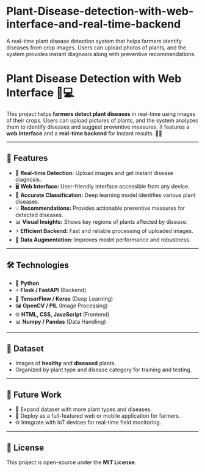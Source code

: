 # Plant-Disease-detection-with-web-interface-and-real-time-backend
A real-time plant disease detection system that helps farmers identify diseases from crop images. Users can upload photos of plants, and the system provides instant diagnosis along with preventive recommendations.
# Plant Disease Detection with Web Interface 🌱💻

This project helps **farmers detect plant diseases** in real-time using images of their crops. Users can upload pictures of plants, and the system analyzes them to identify diseases and suggest preventive measures. It features a **web interface** and a **real-time backend** for instant results. 🚜🌿

---

## 🌟 Features
- 🌱 **Real-time Detection:** Upload images and get instant disease diagnosis.  
- 🖥️ **Web Interface:** User-friendly interface accessible from any device.  
- 🧪 **Accurate Classification:** Deep learning model identifies various plant diseases.  
- 💡 **Recommendations:** Provides actionable preventive measures for detected diseases.  
- 📊 **Visual Insights:** Shows key regions of plants affected by disease.  
- ⚡ **Efficient Backend:** Fast and reliable processing of uploaded images.  
- 🔄 **Data Augmentation:** Improves model performance and robustness.  

---

## 🛠️ Technologies
- 🐍 **Python**  
- ⚡ **Flask / FastAPI** (Backend)  
- 🧠 **TensorFlow / Keras** (Deep Learning)  
- 🖼️ **OpenCV / PIL** (Image Processing)  
- 🌐 **HTML, CSS, JavaScript** (Frontend)  
- 📊 **Numpy / Pandas** (Data Handling)  

---

## 📂 Dataset
- Images of **healthy** and **diseased** plants.  
- Organized by plant type and disease category for training and testing.  

---

## 🚀 Future Work
- 🌾 Expand dataset with more plant types and diseases.  
- 📱 Deploy as a full-featured web or mobile application for farmers.  
- 🌐 Integrate with IoT devices for real-time field monitoring.  

---

## 📄 License
This project is open-source under the **MIT License**.
